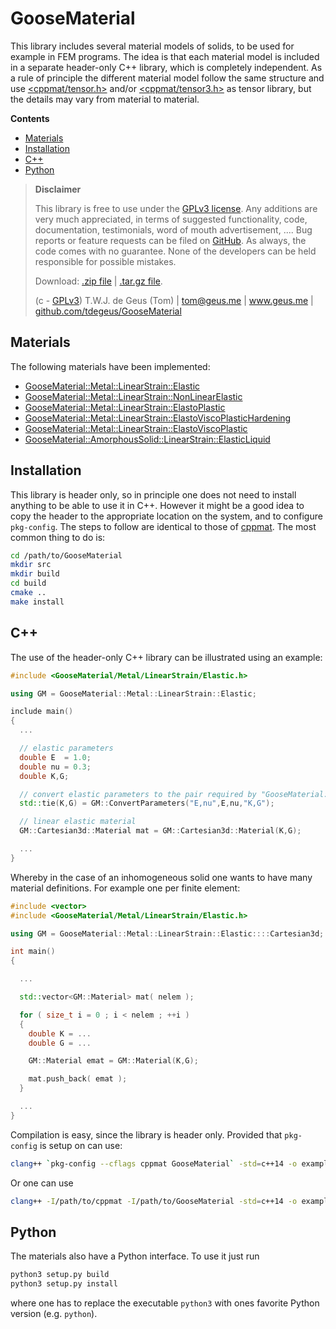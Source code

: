 # GooseMaterial

This library includes several material models of solids, to be used for example in FEM programs. The idea is that each material model is included in a separate header-only C++ library, which is completely independent. As a rule of principle the different material model follow the same structure and use [<cppmat/tensor.h>](https://github.com/tdegeus/cppmat) and/or [<cppmat/tensor3.h>](https://github.com/tdegeus/cppmat) as tensor library, but the details may vary from material to material. 

**Contents**

<!-- MarkdownTOC -->

- [Materials](#materials)
- [Installation](#installation)
- [C++](#c)
- [Python](#python)

<!-- /MarkdownTOC -->

>   **Disclaimer**
>   
>   This library is free to use under the [GPLv3 license](https://github.com/tdegeus/GooseMaterial/blob/master/LICENSE). Any additions are very much appreciated, in terms of suggested functionality, code, documentation, testimonials, word of mouth advertisement, .... Bug reports or feature requests can be filed on [GitHub](https://github.com/tdegeus/GooseMaterial). As always, the code comes with no guarantee. None of the developers can be held responsible for possible mistakes.
>   
>   Download: [.zip file](https://github.com/tdegeus/GooseMaterial/zipball/master) | [.tar.gz file](https://github.com/tdegeus/GooseMaterial/tarball/master).
>   
>   (c - [GPLv3](https://github.com/tdegeus/GooseMaterial/blob/master/LICENSE)) T.W.J. de Geus (Tom) | tom@geus.me | www.geus.me | [github.com/tdegeus/GooseMaterial](https://github.com/tdegeus/GooseMaterial)

## Materials

The following materials have been implemented:

*   [GooseMaterial::Metal::LinearStrain::Elastic](./docs/Metal/LinearStrain/Elastic/readme.pdf)
*   [GooseMaterial::Metal::LinearStrain::NonLinearElastic](./docs/Metal/LinearStrain/NonLinearElastic/readme.pdf)
*   [GooseMaterial::Metal::LinearStrain::ElastoPlastic](./docs/Metal/LinearStrain/ElastoPlastic/readme.pdf)
*   [GooseMaterial::Metal::LinearStrain::ElastoViscoPlasticHardening](./docs/Metal/LinearStrain/ElastoViscoPlasticHardening/readme.pdf)
*   [GooseMaterial::Metal::LinearStrain::ElastoViscoPlastic](./docs/Metal/LinearStrain/ElastoViscoPlastic/readme.pdf)
*   [GooseMaterial::AmorphousSolid::LinearStrain::ElasticLiquid](./docs/AmorphousSolid/LinearStrain/ElasticLiquid/readme.pdf)

## Installation

This library is header only, so in principle one does not need to install anything to be able to use it in C++. However it might be a good idea to copy the header to the appropriate location on the system, and to configure `pkg-config`. The steps to follow are identical to those of [cppmat](http://cppmat.geus.me/en/latest/compile.html). The most common thing to do is:

```bash
cd /path/to/GooseMaterial
mkdir src
mkdir build
cd build
cmake ..
make install
```

## C++

The use of the header-only C++ library can be illustrated using an example:

```cpp
#include <GooseMaterial/Metal/LinearStrain/Elastic.h>

using GM = GooseMaterial::Metal::LinearStrain::Elastic;

include main()
{
  ...

  // elastic parameters
  double E  = 1.0;
  double nu = 0.3;
  double K,G;

  // convert elastic parameters to the pair required by "GooseMaterial::Metal::LinearStrain::Elastic"
  std::tie(K,G) = GM::ConvertParameters("E,nu",E,nu,"K,G");

  // linear elastic material
  GM::Cartesian3d::Material mat = GM::Cartesian3d::Material(K,G);

  ...
}
```

Whereby in the case of an inhomogeneous solid one wants to have many material definitions. For example one per finite element:

```cpp
#include <vector>
#include <GooseMaterial/Metal/LinearStrain/Elastic.h>

using GM = GooseMaterial::Metal::LinearStrain::Elastic::::Cartesian3d;

int main()
{

  ...

  std::vector<GM::Material> mat( nelem );

  for ( size_t i = 0 ; i < nelem ; ++i )
  {
    double K = ...
    double G = ...

    GM::Material emat = GM::Material(K,G);

    mat.push_back( emat );
  }

  ...
}
```

Compilation is easy, since the library is header only. Provided that ``pkg-config`` is setup on can use:

```bash
clang++ `pkg-config --cflags cppmat GooseMaterial` -std=c++14 -o example example_name.cpp
```

Or one can use

```bash
clang++ -I/path/to/cppmat -I/path/to/GooseMaterial -std=c++14 -o example example_name.cpp
```

## Python

The materials also have a Python interface. To use it just run

```bash
python3 setup.py build
python3 setup.py install
```

where one has to replace the executable ``python3`` with ones favorite Python version (e.g. ``python``).


